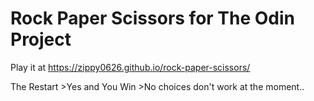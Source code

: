 # Rock Paper Scissors for The Odin Project
Play it at https://zippy0626.github.io/rock-paper-scissors/

The Restart >Yes and You Win >No choices don't work at the moment..